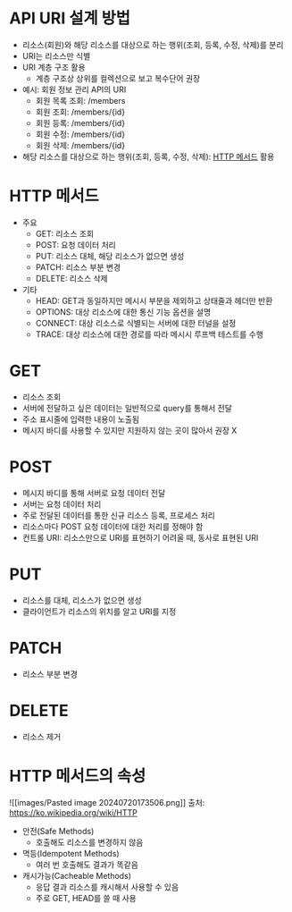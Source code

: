 
# API URI 설계 방법
- 리소스(회원)와 해당 리소스를 대상으로 하는 행위(조회, 등록, 수정, 삭제)를 분리
- URI는 리소스만 식별
- URI 계층 구조 활용
	- 계층 구조상 상위를 컬렉션으로 보고 복수단어 권장
- 예시: 회원 정보 관리 API의 URI
	- 회원 목록 조회: /members
	- 회원 조회: /members/{id}
	- 회원 등록: /members/{id}
	- 회원 수정: /members/{id}
	- 회원 삭제: /members/{id}
- 해당 리소스를 대상으로 하는 행위(조회, 등록, 수정, 삭제): [HTTP 메서드](#HTTP-메서드) 활용

# HTTP 메서드
- 주요
	- GET: 리소스 조회
	- POST: 요청 데이터 처리
	- PUT: 리소스 대체, 해당 리소스가 없으면 생성
	- PATCH: 리소스 부분 변경
	- DELETE: 리소스 삭제
- 기타
	- HEAD: GET과 동일하지만 메시시 부분을 제외하고 상태줄과 헤더만 반환
	- OPTIONS: 대상 리소스에 대한 통신 기능 옵션을 설명
	- CONNECT: 대상 리소스로 식별되는 서버에 대한 터널을 설정
	- TRACE: 대상 리소스에 대한 경로를 따라 메시시 루프백 테스트를 수행

# GET
- 리소스 조회
- 서버에 전달하고 싶은 데이터는 일반적으로 query를 통해서 전달
- 주소 표시줄에 입력한 내용이 노출됨
- 메시지 바디를 사용할 수 있지만 지원하지 않는 곳이 많아서 권장 X

# POST
- 메시지 바디를 통해 서버로 요청 데이터 전달
- 서버는 요청 데이터 처리
- 주로 전달된 데이터를 통한 신규 리소스 등록, 프로세스 처리
- 리소스마다 POST 요청 데이터에 대한 처리를 정해야 함
- 컨트롤 URI: 리소스만으로 URI를 표현하기 어려울 때, 동사로 표현된 URI

# PUT
- 리소스를 대체, 리소스가 없으면 생성
- 클라이언트가 리소스의 위치를 알고 URI를 지정

# PATCH
- 리소스 부분 변경

# DELETE
- 리소스 제거

# HTTP 메서드의 속성
![[images/Pasted image 20240720173506.png]]
출처: https://ko.wikipedia.org/wiki/HTTP
- 안전(Safe Methods)
	- 호출해도 리소스를 변경하지 않음
- 멱등(Idempotent Methods)
	- 여러 번 호출해도 결과가 똑같음
- 캐시가능(Cacheable Methods)
	- 응답 결과 리소스를 캐시해서 사용할 수 있음
	- 주로 GET, HEAD를 쓸 때 사용
